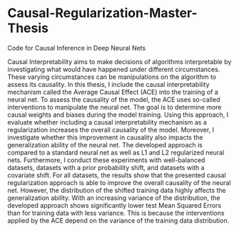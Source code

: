 # Causal-Regularization-Master-Thesis

Code for Causal Inference in Deep Neural Nets 

Causal Interpretability aims to make decisions of algorithms interpretable by investigating what would have happened under different circumstances. These varying circumstances can be manipulations on the algorithm to assess its causality. In this thesis, I include the causal interpretability mechanism called the Average Causal Effect (ACE) into the training of a neural net. To assess the causality of the model, the ACE uses so-called interventions to manipulate the neural net. The goal is to determine more causal weights and biases during the model training. Using this approach, I evaluate whether including a causal interpretability mechanism as a regularization increases the overall causality of the model. Moreover, I investigate whether this improvement in causality also impacts the generalization ability of the neural net. The developed approach is compared to a standard neural net as well as L1 and L2 regularized neural nets. Furthermore, I conduct these experiments with well-balanced datasets, datasets with a prior probability shift, and datasets with a covariate shift. For all datasets, the results show that the presented causal regularization approach is able to improve the overall causality of the neural net. However, the distribution of the shifted training data highly affects the generalization ability. With an increasing variance of the distribution, the developed approach shows significantly lower test Mean Squared Errors than for training data with less variance. This is because the interventions applied by the ACE depend on the variance of the training data distribution.
